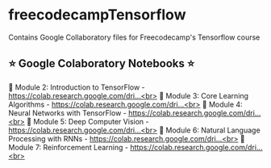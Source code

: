 # freecodecampTensorflow
Contains Google Collaboratory files for Freecodecamp's Tensorflow course 
## ⭐️ Google Colaboratory Notebooks ⭐️

📕 Module 2: Introduction to TensorFlow - https://colab.research.google.com/dri...<br>
📗 Module 3: Core Learning Algorithms - https://colab.research.google.com/dri...<br>
📘 Module 4: Neural Networks with TensorFlow - https://colab.research.google.com/dri...<br>
📙 Module 5: Deep Computer Vision - https://colab.research.google.com/dri...<br>
📔 Module 6: Natural Language Processing with RNNs -  https://colab.research.google.com/dri...<br>
📒 Module 7: Reinforcement Learning -  https://colab.research.google.com/dri...<br>
